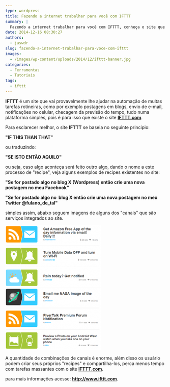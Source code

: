 ```yaml
---
type: wordpress
title: Fazendo a internet trabalhar para você com IFTTT
summary: |
  Fazendo a internet trabalhar para você com IFTTT, conheça o site que poderá lhe ajudar com tarefas massantes ou corriqueiras.
date: 2014-12-16 08:30:27
authors:
  - jaswdr
slug: fazendo-a-internet-trabalhar-para-voce-com-ifttt
images:
  - /images/wp-content/uploads/2014/12/ifttt-banner.jpg
categories:
  - Ferramentas
  - Tutoriais
tags:
  - ifttt
---
```


<strong>IFTTT</strong> é um site que vai provavelmente lhe ajudar na automação de muitas tarefas rotineiras, como por exemplo postagens em blogs, envio de e-mail, notificações no celular, checagem da previsão do tempo, tudo numa plataforma simples, pois é para isso que existe o site <a href="http://ifttt.com"><strong>IFTTT.com</strong></a>.

Para esclarecer melhor, o site <strong>IFTTT</strong> se baseia no seguinte principio:

<strong>"IF THIS THAN THAT"</strong>

ou traduzindo:

<strong>"SE ISTO ENTÃO AQUILO"</strong>

ou seja, caso algo aconteça será feito outro algo, dando o nome a este processo de "recipe", veja alguns exemplos de recipes existentes no site:

<strong>"Se for postado algo no blog X (Wordpress) então crie uma nova postagem no meu Facebook"</strong>

<strong>"Se for postado algo no  blog X então crie uma nova postagem no meu Twitter @fulano_de_tal"</strong>

simples assim, abaixo seguem imagens de alguns dos "canais" que são serviços integrados ao site.

<a href="/images/wp-content/uploads/2014/12/recipes2.png"><img class=" wp-image-476 size-medium aligncenter" src="/images/wp-content/uploads/2014/12/recipes2-300x194.png" alt="" width="300" height="194" /></a><a href="/images/wp-content/uploads/2014/12/recipes1.png"><img class=" wp-image-477 size-medium aligncenter" src="/images/wp-content/uploads/2014/12/recipes1-300x194.png" alt="" width="300" height="194" /></a>

A quantidade de combinações de canais é enorme, além disso os usuário podem criar seus próprios "recipes" e compartilha-los, perca menos tempo com tarefas massantes com o site <strong><a href="http://ifttt.com">IFTTT.com</a></strong>.

para mais informações acesse: <a href="http://ifttt.com"><strong>http://www.ifttt.com</strong></a>.
